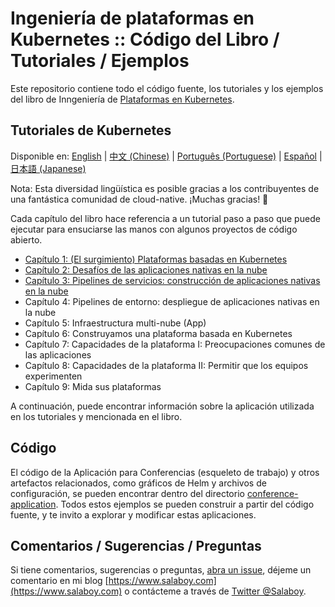 # Ingeniería de plataformas en Kubernetes :: Código del Libro / Tutoriales / Ejemplos

Este repositorio contiene todo el código fuente, los tutoriales y los ejemplos del libro de Inngeniería
de [Plataformas en Kubernetes](https://www.salaboy.com/book/).

## Tutoriales de Kubernetes

Disponible
en: [English](README.md) | [中文 (Chinese)](README-zh.md) | [Português (Portuguese)](README-pt.md) | [Español](README-es.md) | [日本語 (Japanese)](README-ja.md)

Nota: Esta diversidad lingüística es posible gracias a los contribuyentes de una fantástica comunidad de cloud-native.
¡Muchas gracias! 🚀

Cada capítulo del libro hace referencia a un tutorial paso a paso que puede ejecutar para ensuciarse las manos con
algunos proyectos de código abierto.

- [Capítulo 1: (El surgimiento) Plataformas basadas en Kubernetes](chapter-1/README-es.md)
- [Capítulo 2: Desafíos de las aplicaciones nativas en la nube](chapter-2/README-es.md)
- [Capítulo 3: Pipelines de servicios: construcción de aplicaciones nativas en la nube](chapter-3/README-es.md)
- Capítulo 4: Pipelines de entorno: despliegue de aplicaciones nativas en la nube
- Capítulo 5: Infraestructura multi-nube (App)
- Capítulo 6: Construyamos una plataforma basada en Kubernetes
- Capítulo 7: Capacidades de la plataforma I: Preocupaciones comunes de las aplicaciones
- Capítulo 8: Capacidades de la plataforma II: Permitir que los equipos experimenten
- Capítulo 9: Mida sus plataformas

A continuación, puede encontrar información sobre la aplicación utilizada en los tutoriales y mencionada en el libro.

## Código

El código de la Aplicación para Conferencias (esqueleto de trabajo) y otros artefactos relacionados, como gráficos de
Helm y archivos de configuración, se pueden encontrar dentro del
directorio [conference-application](conference-application/README.md). Todos estos ejemplos se pueden construir a partir
del código fuente, y te invito a explorar y modificar estas aplicaciones.

## Comentarios / Sugerencias / Preguntas

Si tiene comentarios, sugerencias o preguntas, [abra un issue](https://github.com/salaboy/platforms-on-k8s/issues/new),
déjeme un comentario en mi blog [https://www.salaboy.com](https://www.salaboy.com) o contácteme a través
de [Twitter @Salaboy](https://twitter.com/salaboy).
